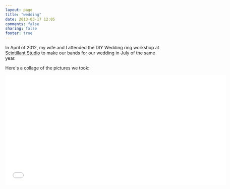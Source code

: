 ```yaml
---
layout: page
title: "wedding"
date: 2013-03-17 12:05
comments: false
sharing: false
footer: true
---
```


In April of 2012, my wife and I attended the DIY Wedding ring workshop at [Scintillant Studio​](http://www.diyweddingrings.com/) to make our bands for our wedding in July of the same year.<br />
<p /> 
Here's a collage of the pictures we took:
<p />

<iframe width="700" height="350" src="/wedding/rings.html" frameborder="0" allowfullscreen>[Your browser does not support frames or is currently configured not to display frames. Please use an up-to-date browser that is capable of displaying frames.]</iframe>
